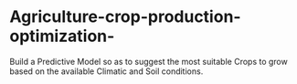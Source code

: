 # Agriculture-crop-production-optimization-
Build a Predictive Model so as to suggest the most suitable Crops to grow based on the available Climatic and Soil conditions.
